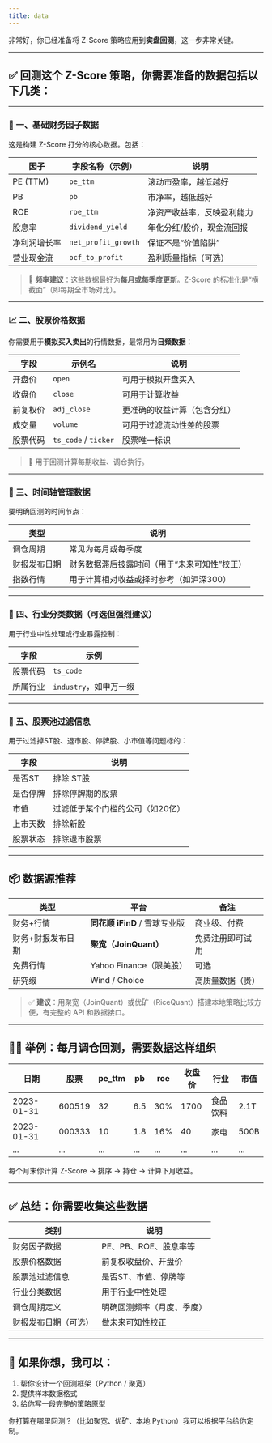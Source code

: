 ```yaml
---
title: data
---
```


非常好，你已经准备将 Z-Score 策略应用到**实盘回测**，这一步非常关键。

---

## ✅ 回测这个 Z-Score 策略，你需要准备的数据包括以下几类：

---

### 🧩 一、**基础财务因子数据**

这是构建 Z-Score 打分的核心数据。包括：

| 因子       | 字段名称（示例）            | 说明            |
| -------- | ------------------- | ------------- |
| PE (TTM) | `pe_ttm`            | 滚动市盈率，越低越好    |
| PB       | `pb`                | 市净率，越低越好      |
| ROE      | `roe_ttm`           | 净资产收益率，反映盈利能力 |
| 股息率      | `dividend_yield`    | 年化分红/股价，现金流回报 |
| 净利润增长率   | `net_profit_growth` | 保证不是“价值陷阱”    |
| 营业现金流    | `ocf_to_profit`     | 盈利质量指标（可选）    |

> 📝 **频率建议**：这些数据最好为**每月或每季度更新**。Z-Score 的标准化是“横截面”（即每期全市场对比）。

---

### 📈 二、**股票价格数据**

你需要用于**模拟买入卖出**的行情数据，最常用为**日频数据**：

| 字段   | 示例名                  | 说明             |
| ---- | -------------------- | -------------- |
| 开盘价  | `open`               | 可用于模拟开盘买入      |
| 收盘价  | `close`              | 可用于计算收益        |
| 前复权价 | `adj_close`          | 更准确的收益计算（包含分红） |
| 成交量  | `volume`             | 可用于过滤流动性差的股票   |
| 股票代码 | `ts_code` / `ticker` | 股票唯一标识         |

> 📌 用于回测计算每期收益、调仓执行。

---

### 📅 三、**时间轴管理数据**

要明确回测的时间节点：

| 类型     | 说明                      |
| ------ | ----------------------- |
| 调仓周期   | 常见为每月或每季度               |
| 财报发布日期 | 财务数据滞后披露时间（用于“未来可知性”校正） |
| 指数行情   | 用于计算相对收益或择时参考（如沪深300）   |

---

### 🏢 四、**行业分类数据（可选但强烈建议）**

用于行业中性处理或行业暴露控制：

| 字段   | 示例               |
| ---- | ---------------- |
| 股票代码 | `ts_code`        |
| 所属行业 | `industry`，如申万一级 |

---

### 🚫 五、**股票池过滤信息**

用于过滤掉ST股、退市股、停牌股、小市值等问题标的：

| 字段   | 说明                |
| ---- | ----------------- |
| 是否ST | 排除 ST股            |
| 是否停牌 | 排除停牌期的股票          |
| 市值   | 过滤低于某个门槛的公司（如20亿） |
| 上市天数 | 排除新股              |
| 股票状态 | 排除退市股票            |

---

## 📦 数据源推荐

| 类型        | 平台                    | 备注       |
| --------- | --------------------- | -------- |
| 财务+行情     | **同花顺 iFinD** / 雪球专业版 | 商业级、付费   |
| 财务+财报发布日期 | **聚宽（JoinQuant）**     | 免费注册即可试用 |
| 免费行情      | Yahoo Finance（限美股）    | 可选       |
| 研究级       | Wind / Choice         | 高质量数据（贵） |

> ✅ **建议**：用聚宽（JoinQuant）或优矿（RiceQuant）搭建本地策略比较方便，有完整的 API 和数据接口。

---

## 🧑‍💻 举例：每月调仓回测，需要数据这样组织

| 日期         | 股票     | pe\_ttm | pb  | roe | 收盘价  | 行业   | 市值   |
| ---------- | ------ | ------- | --- | --- | ---- | ---- | ---- |
| 2023-01-31 | 600519 | 32      | 6.5 | 30% | 1700 | 食品饮料 | 2.1T |
| 2023-01-31 | 000333 | 10      | 1.8 | 16% | 40   | 家电   | 500B |
| ...        | ...    | ...     | ... | ... | ...  | ...  | ...  |

每个月末你计算 Z-Score → 排序 → 持仓 → 计算下月收益。

---

## ✅ 总结：你需要收集这些数据

| 类别         | 说明             |
| ---------- | -------------- |
| 财务因子数据     | PE、PB、ROE、股息率等 |
| 股票价格数据     | 前复权收盘价、开盘价     |
| 股票池过滤信息    | 是否ST、市值、停牌等    |
| 行业分类数据     | 用于行业中性处理       |
| 调仓周期定义     | 明确回测频率（月度、季度）  |
| 财报发布日期（可选） | 做未来可知性校正       |

---

## 📌 如果你想，我可以：

1. 帮你设计一个回测框架（Python / 聚宽）
2. 提供样本数据格式
3. 给你写一段完整的策略原型

你打算在哪里回测？（比如聚宽、优矿、本地 Python）我可以根据平台给你定制。
